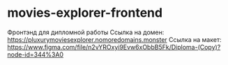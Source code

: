 # movies-explorer-frontend
Фронтэнд для дипломной работы
Ссылка на домен: https://pluxurymoviesexplorer.nomoredomains.monster
Ссылка на макет: https://www.figma.com/file/n2vYROxyi9Evw6xObbB5Fk/Diploma-(Copy)?node-id=344%3A0
